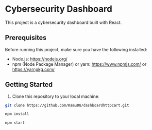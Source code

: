 # Cybersecurity Dashboard

This project is a cybersecurity dashboard built with React.

## Prerequisites

Before running this project, make sure you have the following installed:

- Node.js: https://nodejs.org/
- npm (Node Package Manager) or yarn: https://www.npmjs.com/ or https://yarnpkg.com/

## Getting Started

1. Clone this repository to your local machine:

```bash
git clone https://github.com/Kamu08/dashboardhttpcart.git

npm install

npm start
